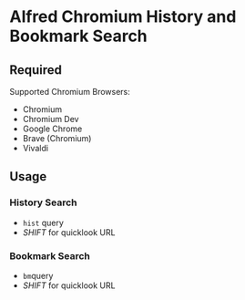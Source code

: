 # Alfred Chromium History and Bookmark Search

## Required

Supported Chromium Browsers:

* Chromium
* Chromium Dev
* Google Chrome
* Brave (Chromium)
* Vivaldi

## Usage

### History Search

* `hist` query
* *SHIFT* for quicklook URL

### Bookmark Search

* `bm`query
* *SHIFT* for quicklook URL
